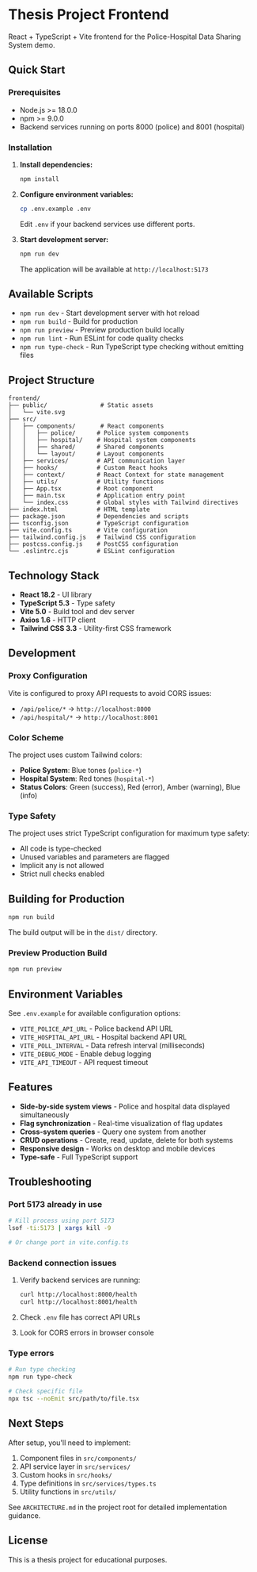 # Thesis Project Frontend

React + TypeScript + Vite frontend for the Police-Hospital Data Sharing System demo.

## Quick Start

### Prerequisites

- Node.js >= 18.0.0
- npm >= 9.0.0
- Backend services running on ports 8000 (police) and 8001 (hospital)

### Installation

1. **Install dependencies:**
   ```bash
   npm install
   ```

2. **Configure environment variables:**
   ```bash
   cp .env.example .env
   ```
   
   Edit `.env` if your backend services use different ports.

3. **Start development server:**
   ```bash
   npm run dev
   ```
   
   The application will be available at `http://localhost:5173`

## Available Scripts

- `npm run dev` - Start development server with hot reload
- `npm run build` - Build for production
- `npm run preview` - Preview production build locally
- `npm run lint` - Run ESLint for code quality checks
- `npm run type-check` - Run TypeScript type checking without emitting files

## Project Structure

```
frontend/
├── public/               # Static assets
│   └── vite.svg
├── src/
│   ├── components/       # React components
│   │   ├── police/      # Police system components
│   │   ├── hospital/    # Hospital system components
│   │   ├── shared/      # Shared components
│   │   └── layout/      # Layout components
│   ├── services/        # API communication layer
│   ├── hooks/           # Custom React hooks
│   ├── context/         # React Context for state management
│   ├── utils/           # Utility functions
│   ├── App.tsx          # Root component
│   ├── main.tsx         # Application entry point
│   └── index.css        # Global styles with Tailwind directives
├── index.html           # HTML template
├── package.json         # Dependencies and scripts
├── tsconfig.json        # TypeScript configuration
├── vite.config.ts       # Vite configuration
├── tailwind.config.js   # Tailwind CSS configuration
├── postcss.config.js    # PostCSS configuration
└── .eslintrc.cjs        # ESLint configuration
```

## Technology Stack

- **React 18.2** - UI library
- **TypeScript 5.3** - Type safety
- **Vite 5.0** - Build tool and dev server
- **Axios 1.6** - HTTP client
- **Tailwind CSS 3.3** - Utility-first CSS framework

## Development

### Proxy Configuration

Vite is configured to proxy API requests to avoid CORS issues:

- `/api/police/*` → `http://localhost:8000`
- `/api/hospital/*` → `http://localhost:8001`

### Color Scheme

The project uses custom Tailwind colors:

- **Police System**: Blue tones (`police-*`)
- **Hospital System**: Red tones (`hospital-*`)
- **Status Colors**: Green (success), Red (error), Amber (warning), Blue (info)

### Type Safety

The project uses strict TypeScript configuration for maximum type safety:

- All code is type-checked
- Unused variables and parameters are flagged
- Implicit any is not allowed
- Strict null checks enabled

## Building for Production

```bash
npm run build
```

The build output will be in the `dist/` directory.

### Preview Production Build

```bash
npm run preview
```

## Environment Variables

See `.env.example` for available configuration options:

- `VITE_POLICE_API_URL` - Police backend API URL
- `VITE_HOSPITAL_API_URL` - Hospital backend API URL
- `VITE_POLL_INTERVAL` - Data refresh interval (milliseconds)
- `VITE_DEBUG_MODE` - Enable debug logging
- `VITE_API_TIMEOUT` - API request timeout

## Features

- **Side-by-side system views** - Police and hospital data displayed simultaneously
- **Flag synchronization** - Real-time visualization of flag updates
- **Cross-system queries** - Query one system from another
- **CRUD operations** - Create, read, update, delete for both systems
- **Responsive design** - Works on desktop and mobile devices
- **Type-safe** - Full TypeScript support

## Troubleshooting

### Port 5173 already in use

```bash
# Kill process using port 5173
lsof -ti:5173 | xargs kill -9

# Or change port in vite.config.ts
```

### Backend connection issues

1. Verify backend services are running:
   ```bash
   curl http://localhost:8000/health
   curl http://localhost:8001/health
   ```

2. Check `.env` file has correct API URLs

3. Look for CORS errors in browser console

### Type errors

```bash
# Run type checking
npm run type-check

# Check specific file
npx tsc --noEmit src/path/to/file.tsx
```

## Next Steps

After setup, you'll need to implement:

1. Component files in `src/components/`
2. API service layer in `src/services/`
3. Custom hooks in `src/hooks/`
4. Type definitions in `src/services/types.ts`
5. Utility functions in `src/utils/`

See `ARCHITECTURE.md` in the project root for detailed implementation guidance.

## License

This is a thesis project for educational purposes.
